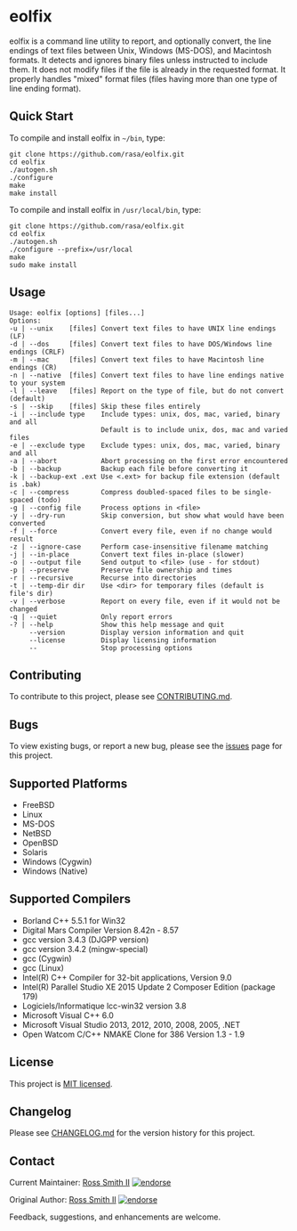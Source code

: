 # eolfix

eolfix is a command line utility to report, and optionally convert,
the line endings of text files between Unix, Windows (MS-DOS), and Macintosh formats.
It detects and ignores binary files unless instructed to include them.
It does not modify files if the file is already in the requested format.
It properly handles "mixed" format files (files having more than one type of line ending format).

## Quick Start

To compile and install eolfix in `~/bin`, type:
````
git clone https://github.com/rasa/eolfix.git
cd eolfix
./autogen.sh
./configure
make
make install
````

To compile and install eolfix in `/usr/local/bin`, type:
````
git clone https://github.com/rasa/eolfix.git
cd eolfix
./autogen.sh
./configure --prefix=/usr/local
make
sudo make install
````

## Usage

````
Usage: eolfix [options] [files...]
Options:
-u | --unix    [files] Convert text files to have UNIX line endings (LF)
-d | --dos     [files] Convert text files to have DOS/Windows line endings (CRLF)
-m | --mac     [files] Convert text files to have Macintosh line endings (CR)
-n | --native  [files] Convert text files to have line endings native to your system
-l | --leave   [files] Report on the type of file, but do not convert (default)
-s | --skip    [files] Skip these files entirely
-i | --include type    Include types: unix, dos, mac, varied, binary and all
                       Default is to include unix, dos, mac and varied files
-e | --exclude type    Exclude types: unix, dos, mac, varied, binary and all
-a | --abort           Abort processing on the first error encountered
-b | --backup          Backup each file before converting it
-k | --backup-ext .ext Use <.ext> for backup file extension (default is .bak)
-c | --compress        Compress doubled-spaced files to be single-spaced (todo)
-g | --config file     Process options in <file>
-y | --dry-run         Skip conversion, but show what would have been converted
-f | --force           Convert every file, even if no change would result
-z | --ignore-case     Perform case-insensitive filename matching
-j | --in-place        Convert text files in-place (slower)
-o | --output file     Send output to <file> (use - for stdout)
-p | --preserve        Preserve file ownership and times
-r | --recursive       Recurse into directories
-t | --temp-dir dir    Use <dir> for temporary files (default is file's dir)
-v | --verbose         Report on every file, even if it would not be changed
-q | --quiet           Only report errors
-? | --help            Show this help message and quit
     --version         Display version information and quit
     --license         Display licensing information
     --                Stop processing options
````

## Contributing

To contribute to this project, please see [CONTRIBUTING.md](CONTRIBUTING.md).

## Bugs

To view existing bugs, or report a new bug, please see the [issues](/issues) page for this project.

## Supported Platforms

* FreeBSD
* Linux
* MS-DOS
* NetBSD
* OpenBSD
* Solaris
* Windows (Cygwin)
* Windows (Native)

## Supported Compilers

* Borland C++ 5.5.1 for Win32
* Digital Mars Compiler Version 8.42n - 8.57
* gcc version 3.4.3 (DJGPP version)
* gcc version 3.4.2 (mingw-special)
* gcc (Cygwin)
* gcc (Linux)
* Intel(R) C++ Compiler for 32-bit applications, Version 9.0
* Intel(R) Parallel Studio XE 2015 Update 2 Composer Edition (package 179)
* Logiciels/Informatique lcc-win32 version 3.8
* Microsoft Visual C++ 6.0
* Microsoft Visual Studio 2013, 2012, 2010, 2008, 2005, .NET
* Open Watcom C/C++ NMAKE Clone for 386  Version 1.3 - 1.9

## License

This project is [MIT licensed](LICENSE).

## Changelog

Please see [CHANGELOG.md](CHANGELOG.md) for the version history for this project.

## Contact

Current Maintainer: [Ross Smith II](mailto:ross@smithii.com)
 [![endorse](https://api.coderwall.com/rasa/endorsecount.png)](https://coderwall.com/rasa)

Original Author: [Ross Smith II](mailto:ross@smithii.com) [![endorse](https://api.coderwall.com/rasa/endorsecount.png)](https://coderwall.com/rasa)

Feedback, suggestions, and enhancements are welcome.



